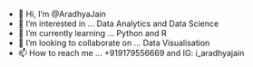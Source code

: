 - 👋 Hi, I’m @AradhyaJain
- 👀 I’m interested in ... Data Analytics and Data Science
- 🌱 I’m currently learning ... Python and R
- 💞️ I’m looking to collaborate on ... Data Visualisation
- 📫 How to reach me ... +919179556669 and IG: i_aradhyajain

<!---
AradhyaJain/AradhyaJain is a ✨ special ✨ repository because its `README.md` (this file) appears on your GitHub profile.
You can click the Preview link to take a look at your changes.
--->
